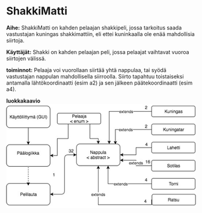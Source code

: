# ShakkiMatti

**Aihe:** ShakkiMatti on kahden pelaajan shakkipeli, jossa tarkoitus saada vastustajan kuningas shakkimattiin, eli ettei kuninkaalla ole enää mahdollisia siirtoja.

**Käyttäjät:** Shakki on kahden pelaajan peli, jossa pelaajat vaihtavat vuoroa siirtojen välissä.

**toiminnot:** Pelaaja voi vuorollaan siirtää yhtä nappulaa, tai syödä vastustajan nappulan mahdollisella siirroolla. Siirto tapahtuu toistaiseksi antamalla lähtökoordinaatti (esim a2) ja sen jälkeen päätekoordinaatti (esim a4).

**luokkakaavio** 
![luokkakaavio](https://github.com/Masavain/ShakkiMatti/blob/master/dokumentaatio/luokkakaavio.jpg)
